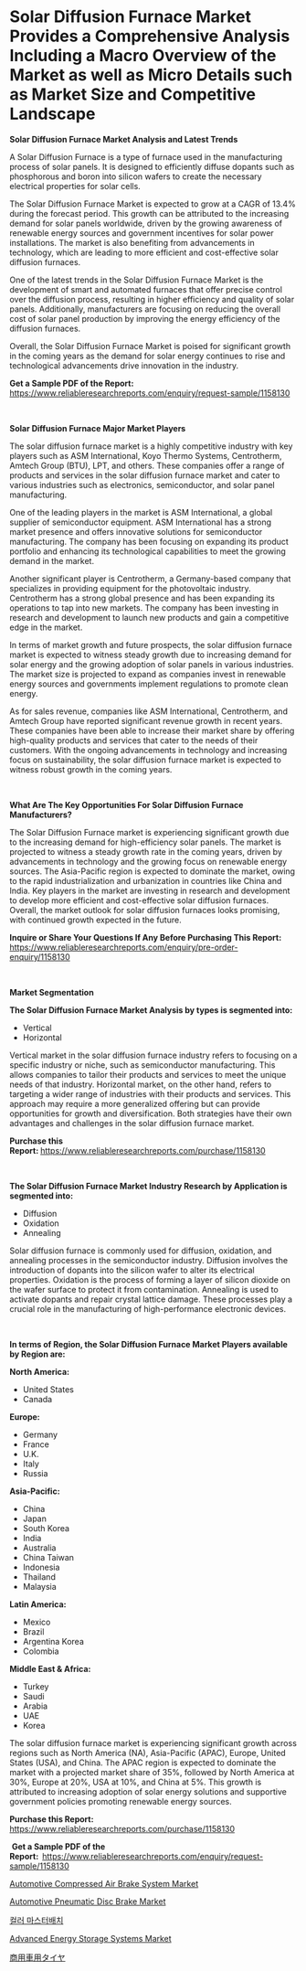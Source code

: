 <p><h1>Solar Diffusion Furnace Market Provides a Comprehensive Analysis Including a Macro Overview of the Market as well as Micro Details such as Market Size and Competitive Landscape</h1></p><p><strong>Solar Diffusion Furnace Market Analysis and Latest Trends</strong></p>
<p><p>A Solar Diffusion Furnace is a type of furnace used in the manufacturing process of solar panels. It is designed to efficiently diffuse dopants such as phosphorous and boron into silicon wafers to create the necessary electrical properties for solar cells.</p><p>The Solar Diffusion Furnace Market is expected to grow at a CAGR of 13.4% during the forecast period. This growth can be attributed to the increasing demand for solar panels worldwide, driven by the growing awareness of renewable energy sources and government incentives for solar power installations. The market is also benefiting from advancements in technology, which are leading to more efficient and cost-effective solar diffusion furnaces.</p><p>One of the latest trends in the Solar Diffusion Furnace Market is the development of smart and automated furnaces that offer precise control over the diffusion process, resulting in higher efficiency and quality of solar panels. Additionally, manufacturers are focusing on reducing the overall cost of solar panel production by improving the energy efficiency of the diffusion furnaces.</p><p>Overall, the Solar Diffusion Furnace Market is poised for significant growth in the coming years as the demand for solar energy continues to rise and technological advancements drive innovation in the industry.</p></p>
<p><strong>Get a Sample PDF of the Report:&nbsp;</strong> <a href="https://www.reliableresearchreports.com/enquiry/request-sample/1158130">https://www.reliableresearchreports.com/enquiry/request-sample/1158130</a></p>
<p>&nbsp;</p>
<p><strong>Solar Diffusion Furnace Major Market Players</strong></p>
<p><p>The solar diffusion furnace market is a highly competitive industry with key players such as ASM International, Koyo Thermo Systems, Centrotherm, Amtech Group (BTU), LPT, and others. These companies offer a range of products and services in the solar diffusion furnace market and cater to various industries such as electronics, semiconductor, and solar panel manufacturing.</p><p>One of the leading players in the market is ASM International, a global supplier of semiconductor equipment. ASM International has a strong market presence and offers innovative solutions for semiconductor manufacturing. The company has been focusing on expanding its product portfolio and enhancing its technological capabilities to meet the growing demand in the market.</p><p>Another significant player is Centrotherm, a Germany-based company that specializes in providing equipment for the photovoltaic industry. Centrotherm has a strong global presence and has been expanding its operations to tap into new markets. The company has been investing in research and development to launch new products and gain a competitive edge in the market.</p><p>In terms of market growth and future prospects, the solar diffusion furnace market is expected to witness steady growth due to increasing demand for solar energy and the growing adoption of solar panels in various industries. The market size is projected to expand as companies invest in renewable energy sources and governments implement regulations to promote clean energy.</p><p>As for sales revenue, companies like ASM International, Centrotherm, and Amtech Group have reported significant revenue growth in recent years. These companies have been able to increase their market share by offering high-quality products and services that cater to the needs of their customers. With the ongoing advancements in technology and increasing focus on sustainability, the solar diffusion furnace market is expected to witness robust growth in the coming years.</p></p>
<p>&nbsp;</p>
<p><strong>What Are The Key Opportunities For Solar Diffusion Furnace Manufacturers?</strong></p>
<p><p>The Solar Diffusion Furnace market is experiencing significant growth due to the increasing demand for high-efficiency solar panels. The market is projected to witness a steady growth rate in the coming years, driven by advancements in technology and the growing focus on renewable energy sources. The Asia-Pacific region is expected to dominate the market, owing to the rapid industrialization and urbanization in countries like China and India. Key players in the market are investing in research and development to develop more efficient and cost-effective solar diffusion furnaces. Overall, the market outlook for solar diffusion furnaces looks promising, with continued growth expected in the future.</p></p>
<p><strong>Inquire or Share Your Questions If Any Before Purchasing This Report:</strong> <a href="https://www.reliableresearchreports.com/enquiry/pre-order-enquiry/1158130">https://www.reliableresearchreports.com/enquiry/pre-order-enquiry/1158130</a></p>
<p>&nbsp;</p>
<p><strong>Market Segmentation</strong></p>
<p><strong>The Solar Diffusion Furnace Market Analysis by types is segmented into:</strong></p>
<p><ul><li>Vertical</li><li>Horizontal</li></ul></p>
<p><p>Vertical market in the solar diffusion furnace industry refers to focusing on a specific industry or niche, such as semiconductor manufacturing. This allows companies to tailor their products and services to meet the unique needs of that industry. Horizontal market, on the other hand, refers to targeting a wider range of industries with their products and services. This approach may require a more generalized offering but can provide opportunities for growth and diversification. Both strategies have their own advantages and challenges in the solar diffusion furnace market.</p></p>
<p><strong>Purchase this Report:&nbsp;</strong><a href="https://www.reliableresearchreports.com/purchase/1158130">https://www.reliableresearchreports.com/purchase/1158130</a></p>
<p>&nbsp;</p>
<p><strong>The Solar Diffusion Furnace Market Industry Research by Application is segmented into:</strong></p>
<p><ul><li>Diffusion</li><li>Oxidation</li><li>Annealing</li></ul></p>
<p><p>Solar diffusion furnace is commonly used for diffusion, oxidation, and annealing processes in the semiconductor industry. Diffusion involves the introduction of dopants into the silicon wafer to alter its electrical properties. Oxidation is the process of forming a layer of silicon dioxide on the wafer surface to protect it from contamination. Annealing is used to activate dopants and repair crystal lattice damage. These processes play a crucial role in the manufacturing of high-performance electronic devices.</p></p>
<p>&nbsp;</p>
<p><strong>In terms of Region, the Solar Diffusion Furnace Market Players available by Region are:</strong></p>
<p>
    <p> <strong> North America: </strong>
        <ul>
            <li>United States</li>
            <li>Canada</li>
        </ul>
        </p> 
    <p> <strong> Europe: </strong>
        <ul>
            <li>Germany</li>
            <li>France</li>
            <li>U.K.</li>
            <li>Italy</li>
            <li>Russia</li>
        </ul>
        </p> 
    <p> <strong> Asia-Pacific: </strong>
        <ul>
            <li>China</li>
            <li>Japan</li>
            <li>South Korea</li>
            <li>India</li>
            <li>Australia</li>
            <li>China Taiwan</li>
            <li>Indonesia</li>
            <li>Thailand</li>
            <li>Malaysia</li>
        </ul>
        </p> 
    <p> <strong> Latin America: </strong>
        <ul>
            <li>Mexico</li>
            <li>Brazil</li>
            <li>Argentina Korea</li>
            <li>Colombia</li>
        </ul>
        </p> 
    <p> <strong> Middle East & Africa: </strong>
        <ul>
            <li>Turkey</li>
            <li>Saudi</li>
            <li>Arabia</li>
            <li>UAE</li>
            <li>Korea</li>
        </ul>
    </p>
    </p>
<p><p>The solar diffusion furnace market is experiencing significant growth across regions such as North America (NA), Asia-Pacific (APAC), Europe, United States (USA), and China. The APAC region is expected to dominate the market with a projected market share of 35%, followed by North America at 30%, Europe at 20%, USA at 10%, and China at 5%. This growth is attributed to increasing adoption of solar energy solutions and supportive government policies promoting renewable energy sources.</p></p>
<p><strong>Purchase this Report: </strong><a href="https://www.reliableresearchreports.com/purchase/1158130">https://www.reliableresearchreports.com/purchase/1158130</a></p>
<p>&nbsp;<strong>Get a Sample PDF of the Report:&nbsp;&nbsp;</strong><a href="https://www.reliableresearchreports.com/enquiry/request-sample/1158130">https://www.reliableresearchreports.com/enquiry/request-sample/1158130</a></p>
<p><strong></strong></p>
<p><p><a href="https://issuu.com/reportprime-2/docs/automotive-compressed-air-brake-system-market-size">Automotive Compressed Air Brake System Market</a></p><p><a href="https://issuu.com/reportprime-2/docs/automotive-pneumatic-disc-brake-market-size-2030.p">Automotive Pneumatic Disc Brake Market</a></p><p><a href="https://github.com/royErdmtyan906778/Market-Research-Report-List-1/blob/main/682144214712.md">컬러 마스터배치</a></p><p><a href="https://github.com/pjcfca/Market-Research-Report-List-2/blob/main/advanced-energy-storage-systems-market.md">Advanced Energy Storage Systems Market</a></p><p><a href="https://github.com/NashBeahan2023/Market-Research-Report-List-1/blob/main/528414115955.md">商用車用タイヤ</a></p></p>